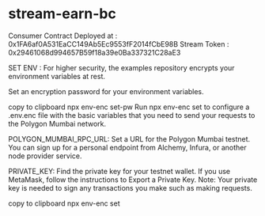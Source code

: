 # stream-earn-bc

Consumer Contract Deployed at : 0x1FA6af0A531EaCC149Ab5Ec9553fF2014fCbE98B
Stream Token : 0x29461068d994657B59f18a39e0Ba337321C28aE3

SET ENV :
For higher security, the examples repository encrypts your environment variables at rest.

Set an encryption password for your environment variables.

copy to clipboard
npx env-enc set-pw
Run npx env-enc set to configure a .env.enc file with the basic variables that you need to send your requests to the Polygon Mumbai network.

POLYGON_MUMBAI_RPC_URL: Set a URL for the Polygon Mumbai testnet. You can sign up for a personal endpoint from Alchemy, Infura, or another node provider service.

PRIVATE_KEY: Find the private key for your testnet wallet. If you use MetaMask, follow the instructions to Export a Private Key. Note: Your private key is needed to sign any transactions you make such as making requests.

copy to clipboard
npx env-enc set
